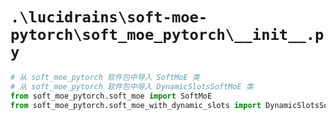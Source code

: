 # `.\lucidrains\soft-moe-pytorch\soft_moe_pytorch\__init__.py`

```py
# 从 soft_moe_pytorch 软件包中导入 SoftMoE 类
# 从 soft_moe_pytorch 软件包中导入 DynamicSlotsSoftMoE 类
from soft_moe_pytorch.soft_moe import SoftMoE
from soft_moe_pytorch.soft_moe_with_dynamic_slots import DynamicSlotsSoftMoE
```